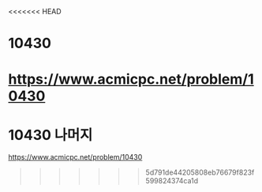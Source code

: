 <<<<<<< HEAD
# 10430

https://www.acmicpc.net/problem/10430
=======
# 10430 나머지

https://www.acmicpc.net/problem/10430
>>>>>>> 5d791de44205808eb76679f823f599824374ca1d
